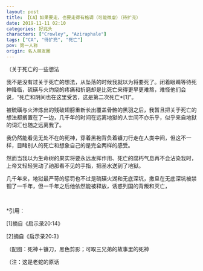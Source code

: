 ```yaml
---
layout: post
title: 【CA】如果要走，也要走得有格调（可能微虐）（待扩充）
date: 2019-11-11 02:10
categories: 好兆头
characters: ["Crowley", "Aziraphale"]
tags: ["CA", "待扩充", "死亡"]
pov: 第一人称
origin: 名人朋友圈
---
```


（关于死亡的一些想法

我不是没有过关于死亡的想法，从坠落的时候我就以为将要死了。闭着眼睛等待死神降临，硫磺与火灼烧的疼痛和折磨却是比死亡来得更早更难熬，难怪他们会说，“死亡和阴间也在这里受苦，这是第二次死亡\*[1]”。

被硫磺与火淬炼出的残破翅膀重新长出覆盖骨骼的黑羽之后，我暂且把关于死亡的想法都搁置在了一边，几千年的时间在远离地狱的人世间不亦乐乎，似乎来自地狱的词汇也随之远离我了。

我仍然能看见无处不在的死神，穿着黑袍背负着镰刀行走在人类中间，但这不一样，目睹别人的死亡和想象自己的是完全两样的感受。

然而当我以为生命树的果实将要永远发挥作用、死亡的腐朽气息再不会沾染我时，上帝又轻轻晃动了祂那看不见的手指，把圣水送到了地狱。

几千年来，地狱最严苛的惩罚也不过是硫磺火湖和无底深坑，撒旦在无底深坑被禁锢了一千年，但一千年之后他依然能被释放，诱惑列国的背叛和灭亡，

<br>

\*引用：

[1]摘自《启示录20:14》

[2]摘自《启示录20:3》

（配图：死神＋镰刀，黑色剪影；可取三兄弟的故事里的死神

（注：这是老蛇的原话

